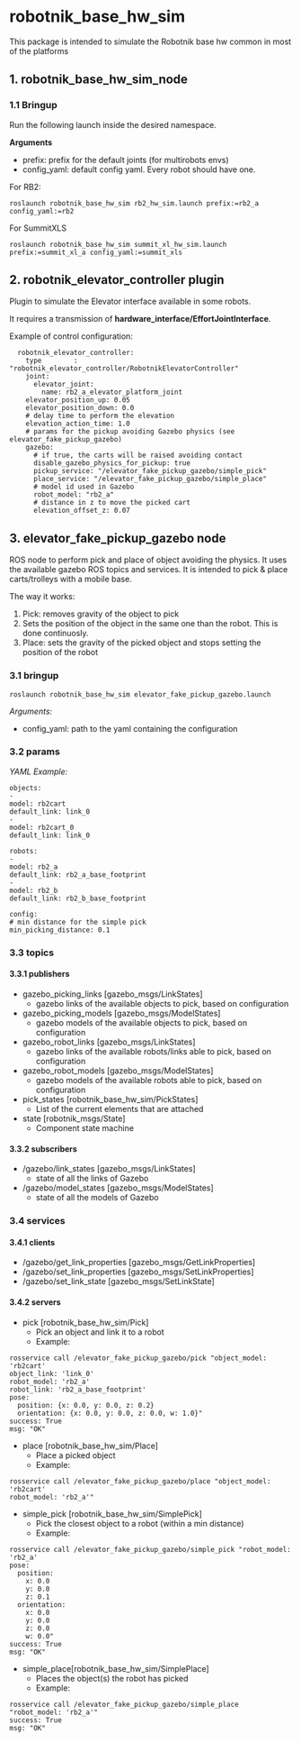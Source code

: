 # robotnik_base_hw_sim

This package is intended to simulate the Robotnik base hw common in most of the platforms

## 1. robotnik_base_hw_sim_node

### 1.1 Bringup

Run the following launch inside the desired namespace.

**Arguments**

* prefix: prefix for the default joints (for multirobots envs)
* config_yaml: default config yaml. Every robot should have one.

For RB2:
```
roslaunch robotnik_base_hw_sim rb2_hw_sim.launch prefix:=rb2_a config_yaml:=rb2
```

For SummitXLS
```
roslaunch robotnik_base_hw_sim summit_xl_hw_sim.launch prefix:=summit_xl_a config_yaml:=summit_xls
```

## 2. robotnik_elevator_controller plugin

Plugin to simulate the Elevator interface available in some robots.

It requires a transmission of **<hardwareInterface>hardware_interface/EffortJointInterface</hardwareInterface>**.

Example of control configuration:

```
  robotnik_elevator_controller:
    type        : "robotnik_elevator_controller/RobotnikElevatorController"
    joint:    
      elevator_joint:
        name: rb2_a_elevator_platform_joint
    elevator_position_up: 0.05
    elevator_position_down: 0.0
    # delay time to perform the elevation
    elevation_action_time: 1.0
    # params for the pickup avoiding Gazebo physics (see elevator_fake_pickup_gazebo)
    gazebo:
      # if true, the carts will be raised avoiding contact
      disable_gazebo_physics_for_pickup: true
      pickup_service: "/elevator_fake_pickup_gazebo/simple_pick"
      place_service: "/elevator_fake_pickup_gazebo/simple_place"
      # model id used in Gazebo
      robot_model: "rb2_a"
      # distance in z to move the picked cart
      elevation_offset_z: 0.07  
```

## 3. elevator_fake_pickup_gazebo node

ROS node to perform pick and place of object avoiding the physics. It uses the available gazebo ROS topics and services.
It is intended to pick & place carts/trolleys with a mobile base.

The way it works:

1. Pick: removes gravity of the object to pick
2. Sets the position of the object in the same one than the robot. This is done continuosly.
3. Place: sets the gravity of the picked object and stops setting the position of the robot

### 3.1 bringup

```
roslaunch robotnik_base_hw_sim elevator_fake_pickup_gazebo.launch
```

*Arguments:*
 * config_yaml: path to the yaml containing the configuration


### 3.2 params

*YAML Example:*
   ```
   objects:
 -
   model: rb2cart
   default_link: link_0
 -
   model: rb2cart_0
   default_link: link_0

robots:
-
   model: rb2_a
   default_link: rb2_a_base_footprint
-
   model: rb2_b
   default_link: rb2_b_base_footprint

config:
  # min distance for the simple pick
  min_picking_distance: 0.1
   ```
### 3.3 topics
#### 3.3.1 publishers

 * gazebo_picking_links [gazebo_msgs/LinkStates]
   * gazebo links of the available objects to pick, based on configuration
 * gazebo_picking_models [gazebo_msgs/ModelStates]
   * gazebo models of the available objects to pick, based on configuration
 * gazebo_robot_links [gazebo_msgs/LinkStates]
   * gazebo links of the available robots/links able to pick, based on configuration
 * gazebo_robot_models [gazebo_msgs/ModelStates]
   * gazebo models of the available robots able to pick, based on configuration
 * pick_states [robotnik_base_hw_sim/PickStates]
   * List of the current elements that are attached
 * state [robotnik_msgs/State]
   * Component state machine

#### 3.3.2 subscribers

 * /gazebo/link_states [gazebo_msgs/LinkStates]
   * state of all the links of Gazebo
 * /gazebo/model_states [gazebo_msgs/ModelStates]
   * state of all the models of Gazebo

### 3.4 services
#### 3.4.1 clients
 * /gazebo/get_link_properties [gazebo_msgs/GetLinkProperties]
 * /gazebo/set_link_properties [gazebo_msgs/SetLinkProperties]
 * /gazebo/set_link_state [gazebo_msgs/SetLinkState]

#### 3.4.2 servers
 * pick [robotnik_base_hw_sim/Pick]
   * Pick an object and link it to a robot
   * Example:

```
rosservice call /elevator_fake_pickup_gazebo/pick "object_model: 'rb2cart'
object_link: 'link_0'
robot_model: 'rb2_a'
robot_link: 'rb2_a_base_footprint'
pose:
  position: {x: 0.0, y: 0.0, z: 0.2}
  orientation: {x: 0.0, y: 0.0, z: 0.0, w: 1.0}"
success: True
msg: "OK"
```

 * place [robotnik_base_hw_sim/Place]
   * Place a picked object    
   * Example:

```
rosservice call /elevator_fake_pickup_gazebo/place "object_model: 'rb2cart'
robot_model: 'rb2_a'"
```
* simple_pick [robotnik_base_hw_sim/SimplePick]
   * Pick the closest object to a robot (within a min distance)
   * Example:

```
rosservice call /elevator_fake_pickup_gazebo/simple_pick "robot_model: 'rb2_a'                     
pose:
  position:
    x: 0.0
    y: 0.0
    z: 0.1
  orientation:
    x: 0.0
    y: 0.0
    z: 0.0
    w: 0.0"
success: True
msg: "OK"
```
* simple_place[robotnik_base_hw_sim/SimplePlace]
   * Places the object(s) the robot has picked
   * Example:

```
rosservice call /elevator_fake_pickup_gazebo/simple_place "robot_model: 'rb2_a'"
success: True
msg: "OK"
```
